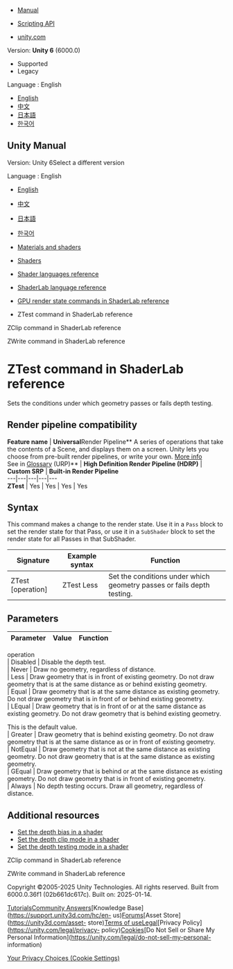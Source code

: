 [](https://docs.unity3d.com)

  * [Manual](../Manual/index.html)
  * [Scripting API](../ScriptReference/index.html)

  * [unity.com](https://unity.com/)

Version: **Unity 6** (6000.0)

  * Supported
  * Legacy

Language : English

  * [English](/Manual/SL-ZTest.html)
  * [中文](/cn/current/Manual/SL-ZTest.html)
  * [日本語](/ja/current/Manual/SL-ZTest.html)
  * [한국어](/kr/current/Manual/SL-ZTest.html)

[](https://docs.unity3d.com)

## Unity Manual

Version: Unity 6Select a different version

Language : English

  * [English](/Manual/SL-ZTest.html)
  * [中文](/cn/current/Manual/SL-ZTest.html)
  * [日本語](/ja/current/Manual/SL-ZTest.html)
  * [한국어](/kr/current/Manual/SL-ZTest.html)

  * [Materials and shaders](materials-and-shaders.html)
  * [Shaders](Shaders.html)
  * [Shader languages reference](shaders-reference.html)
  * [ShaderLab language reference](SL-Reference.html)
  * [GPU render state commands in ShaderLab reference](SL-Commands.html)
  * ZTest command in ShaderLab reference

[](SL-ZClip.html)

ZClip command in ShaderLab reference

[](SL-ZWrite.html)

ZWrite command in ShaderLab reference

# ZTest command in ShaderLab reference

Sets the conditions under which geometry passes or fails depth testing.

## Render pipeline compatibility

**Feature name** | **Universal**Render Pipeline** A series of operations that take the contents of a Scene, and displays them on a screen. Unity lets you choose from pre-built render pipelines, or write your own. [More info](render-pipelines.html)  
See in [Glossary](Glossary.html#Renderpipeline) (URP)** | **High Definition Render Pipeline (HDRP)** | **Custom SRP** | **Built-in Render Pipeline**  
---|---|---|---|---  
**ZTest** | Yes | Yes | Yes | Yes  
  
## Syntax

This command makes a change to the render state. Use it in a `Pass` block to
set the render state for that Pass, or use it in a `SubShader` block to set
the render state for all Passes in that SubShader.

**Signature** | **Example syntax** | **Function**  
---|---|---  
ZTest [operation] | ZTest Less | Set the conditions under which geometry passes or fails depth testing.  
  
## Parameters

**Parameter** | **Value** | **Function**  
---|---|---  
operation  
| Disabled | Disable the depth test.  
| Never | Draw no geometry, regardless of distance.  
| Less | Draw geometry that is in front of existing geometry. Do not draw geometry that is at the same distance as or behind existing geometry.  
| Equal | Draw geometry that is at the same distance as existing geometry. Do not draw geometry that is in front of or behind existing geometry.  
| LEqual | Draw geometry that is in front of or at the same distance as existing geometry. Do not draw geometry that is behind existing geometry.  
  
This is the default value.  
| Greater | Draw geometry that is behind existing geometry. Do not draw geometry that is at the same distance as or in front of existing geometry.  
| NotEqual | Draw geometry that is not at the same distance as existing geometry. Do not draw geometry that is at the same distance as existing geometry.  
| GEqual | Draw geometry that is behind or at the same distance as existing geometry. Do not draw geometry that is in front of existing geometry.  
| Always | No depth testing occurs. Draw all geometry, regardless of distance.  
  
## Additional resources

  * [Set the depth bias in a shader](writing-shader-set-depth-bias.html)
  * [Set the depth clip mode in a shader](writing-shader-set-zclip.html)
  * [Set the depth testing mode in a shader](writing-shader-set-ztest.html)

[](SL-ZClip.html)

ZClip command in ShaderLab reference

[](SL-ZWrite.html)

ZWrite command in ShaderLab reference

Copyright ©2005-2025 Unity Technologies. All rights reserved. Built from
6000.0.36f1 (02b661dc617c). Built on: 2025-01-14.

[Tutorials](https://learn.unity.com/)[Community
Answers](https://answers.unity3d.com)[Knowledge
Base](https://support.unity3d.com/hc/en-
us)[Forums](https://forum.unity3d.com)[Asset Store](https://unity3d.com/asset-
store)[Terms of
use](https://docs.unity3d.com/Manual/TermsOfUse.html)[Legal](https://unity.com/legal)[Privacy
Policy](https://unity.com/legal/privacy-
policy)[Cookies](https://unity.com/legal/cookie-policy)[Do Not Sell or Share
My Personal Information](https://unity.com/legal/do-not-sell-my-personal-
information)

[Your Privacy Choices (Cookie Settings)](javascript:void\(0\);)

